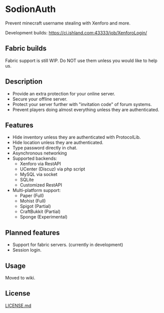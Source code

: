 # SodionAuth

Prevent minecraft username stealing with Xenforo and more.

Development builds: https://ci.ishland.com:43333/job/XenforoLogin/

## Fabric builds
Fabric support is still WIP. Do NOT use them unless you would like to help us. 

## Description
- Provide an extra protection for your online server.
- Secure your offline server.
- Protect your server further with "invitation code" of forum systems.
- Prevent players doing almost everything unless they are authenticated.

## Features
- Hide inventory unless they are authenticated with ProtocolLib.
- Hide location unless they are authenticated.
- Type password directly in chat.
- Asynchronous networking
- Supported backends:
  - Xenforo via RestAPI
  - UCenter (Discuz) via php script
  - MySQL via socket
  - SQLite
  - Customized RestAPI
- Multi-platform support:
  - Paper (Full)
  - Mohist (Full)
  - Spigot (Partial)
  - CraftBukkit (Partial)
  - Sponge (Experimental)

## Planned features
- Support for fabric servers. (currently in development)
- Session login.

## Usage
Moved to wiki.

## License

[LICENSE.md](LICENSE.md)